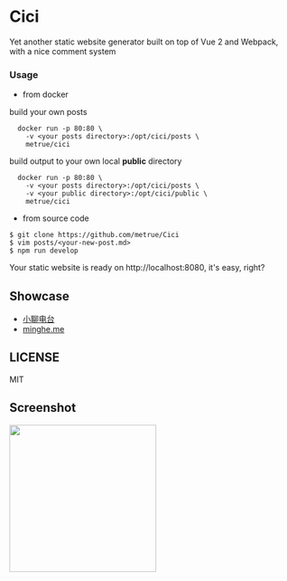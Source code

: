 # Cici

Yet another static website generator built on top of Vue 2 and Webpack, with a nice comment system

### Usage

* from docker

build your own posts
```
  docker run -p 80:80 \
    -v <your posts directory>:/opt/cici/posts \
    metrue/cici
```
build output to your own local **public** directory
```
  docker run -p 80:80 \
    -v <your posts directory>:/opt/cici/posts \
    -v <your public directory>:/opt/cici/public \
    metrue/cici
```

* from source code

```
$ git clone https://github.com/metrue/Cici
$ vim posts/<your-new-post.md>
$ npm run develop
```

Your static website is ready on http://localhost:8080, it's easy, right?

## Showcase

* [小聊电台](https://asmalltalk.com)
* [minghe.me](https://minghe.me)

## LICENSE

MIT

## Screenshot
<img src="https://raw.githubusercontent.com/metrue/Cici/master/screenshots/home.png" width="260px" />

